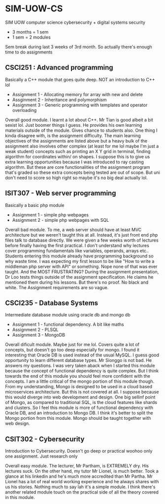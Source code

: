 # SIM-UOW-CS
SIM UOW computer science cybersecurity + digital systems security

* 3 months = 1 sem
* 1 sem = 2 modules

Sem break during last 3 weeks of 3rd month. So actually there's enough time to do assignments



## CSCI251 : Advanced programming
Basically a C++ module that goes quite deep. NOT an introduction to C++ lol
- Assignment 1 - Allocating memory for array with new and delete
- Assginment 2 - Inheritance and polymorphism
- Assignment 3 - Generic programming with templates and operator overloading

Overall good module. I learnt a lot about C++. Mr Tian is good albeit a bit sexist lol. Just boomer things I guess. He provides his own learning materials outside of the module. Gives chance to students also. One thing I kinda disagree with, is the assignment difficulty. The main learning objectives of the assignments are listed above but a heavy bulk of the assignment also involves other complex (at least for me lol maybe I'm just a weak student) concepts such as printing an X Y grid in terminal, finding algorithm for coordinates within/ on shapes. I suppose this is to give us extra learning opportunities because I was introduced to ray casting algorithm. But these are core functionalities of the assignment program that's graded so these extra concepts being tested are out of scope. But uni don't need to score so high right so maybe it's no big deal actually lol.


## ISIT307 - Web server programming
Basically a basic php module
- Assignment 1 - simple php webpages
- Assignment 2 - simple php webpages with SQL

Overall bad module. To me, a web server should have at least MVC architecture but we weren't taught this at all. Instead, it's just front end php files talk to database directly. We were given a few weeks worth of lectures before finally having the first practical. I don't understand why lectures cover programming fundamentals like variables, operands, arrays etc.. Students entering this module already have programming background so why waste time. I was expecting my first lesson to be like "How to write a middleman php server with API" or something. Nope none of that was ever taught. And the MOST FRUSTRATING? During the assignment presentation, Dr Loo tests things outside of the assignment specification. He claims he mentioned them during his lessons. But there's no proof. No black and white. The Assignment requirements are so vague.


## CSCI235 - Database Systems
Intermediate database module using oracle db and mongo db
- Assignment 1 - functional dependency. A bit like maths
- Assignment 2 - PLSQL
- Assignment 3 - MongoDB

Overall dificult module. Maybe just for me lol. Covers quite a lot of concepts, but doesn't go too deep especially for mongo. I found it interesting that Oracle DB is used instead of the usual MySQL. I guess good opportunity to learn different database types. Mr Sionggo is not bad. He answers my questions. I was very taken aback when I started this module because the concept of functional dependency is quite complex. But I think towards the end of this module you should feel more confident with the concepts. I am a little critical of the mongo portion of this module though. From my understanding, Mongo is designed to be used in a cloud based microservices architecture. But this is not covered at all. I suppose because this would diverge into web development and design. One big sellinf point of Mongo, as compared to traditional SQL, is the cloud features like shards and clusters. So I feel this module is more of functional dependency with Oracle DB, and an introduction to Mongo DB. I think it's better to split the Mongo portion from this module. Mongo should be taught together with web design.


## CSIT302 - Cybersecurity
Introduction to Cybersecurity. Doesn't go deep or practical
woohoo only one assignment. Just research only

Overall easy module. The lecturer, Mr Partham, is EXTREMELY dry. His lectures suck. On the other hand, my tutor Mr Lionel, is much better. Took a glance at his linkedin and he's much more accredited than Mr Partha. Mr Lionel has a lot of real world working experience and he always shares with us his stories. Nothing much to say lah it's a simple module. I think there's another related module touch on the practical side of all the theory covered in this module.
